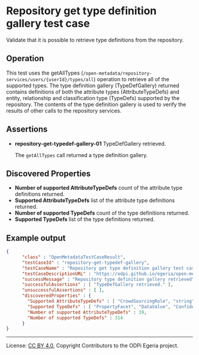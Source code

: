 <!-- SPDX-License-Identifier: CC-BY-4.0 -->
<!-- Copyright Contributors to the ODPi Egeria project. -->


# Repository get type definition gallery test case

Validate that it is possible to retrieve type definitions from the repository.

## Operation

This test uses the getAllTypes
(`/open-metadata/repository-services/users/{userId}/types/all`)
operation to retrieve all of the supported types.
The type definition gallery (TypeDefGallery)
returned contains definitions of both the attribute types (AttributeTypeDefs)
and entity, relationship and classification type (TypeDefs) supported by the
repository.
The contents of the type definition gallery
is used to verify the results of other
calls to the repository services.

## Assertions

* **repository-get-typedef-gallery-01** TypeDefGallery retrieved.
  
  The `getAllTypes` call returned a type definition gallery.
  
## Discovered Properties

* **Number of supported AttributeTypeDefs** count of the attribute type definitions returned.
* **Supported AttributeTypeDefs** list of the attribute type definitions returned.
* **Number of supported TypeDefs** count of the type definitions returned.
* **Supported TypeDefs** list of the type definitions returned.

## Example output

```json
{
      "class" : "OpenMetadataTestCaseResult",
      "testCaseId" : "repository-get-typedef-gallery",
      "testCaseName" : "Repository get type definition gallery test case",
      "testCaseDescriptionURL" : "https://odpi.github.io/egeria/open-metadata-conformance-suite/docs/origin-workbench/repository-get-typedef-gallery-test-case.md",
      "successMessage" : "Repository type definition gallery retrieved",
      "successfulAssertions" : [ "TypeDefGallery retrieved." ],
      "unsuccessfulAssertions" : [ ],
      "discoveredProperties" : {
        "Supported AttributeTypeDefs" : [ "CrowdSourcingRole", "string", "char", "CriticalityLevel", "TermRelationshipStatus", "Endianness", "array<int>", "ContactMethodType", "GovernanceClassificationStatus", "BusinessCapabilityType", "StarRating", "OperationalStatus", "OrderBy", "boolean", "TermAssignmentStatus", "RetentionBasis", "ServerAssetUse", "ConfidentialityLevel", "MediaUsage", "biginteger", "ActivityType", "byte", "CommunityMembershipType", "long", "ConfidenceLevel", "KeyPattern", "CommentType", "double", "date", "MediaType", "GovernanceDomain", "object", "map<string,string>", "array<string>", "bigdecimal", "short", "float", "ToDoStatus", "int" ],
        "Supported TypeDefs" : [ "PropertyFacet", "DataValue", "Confidentiality", "TermISATypeOFRelationship", "StaffAssignment", "SetSchemaType", "CategoryAnchor", "AssetLocation", "UserIdentity", "NoteEntry", "ProfileIdentity", "NamingConventionRule", "Referenceable", "ControlPoint", "GovernanceControlLink", "ProjectCharterLink", "BusinessCapabilityControls", "GovernanceProcessImplementation", "ExternalId", "Document", "Network", "KeystoreFile", "ProcessOutput", "MetadataServer", "SoftwareServerCapability", "Database", "AbstractConcept", "Antonym", "StructSchemaType", "CloudService", "SpineAttribute", "ListenerInterface", "GovernanceProcedure", "MeteringLog", "NestedLocation", "ReplacementTerm", "GovernanceResults", "AdjacentLocation", "ContextDefinition", "PrimaryKey", "AttachedNoteLog", "MetadataRepositoryCohort", "ImplementationSnippet", "GovernanceResponse", "DataVirtualizationEngine", "APISchemaType", "SoftwareComponentDeployment", "UsedInContext", "ProjectCharter", "NotificationManager", "HostNetwork", "InformationView", "DocumentSchemaAttribute", "SimpleDocumentType", "PublisherInterface", "MediaReference", "ComplexSchemaType", "Synonym", "LicenseType", "TabularSchemaType", "Connection", "GovernanceControl", "HostClusterMember", "GovernancePost", "GovernanceZone", "GlossaryCategory", "MobileAsset", "LinkedFile", "License", "Peer", "APIOperation", "Asset", "NestedFile", "APIRequest", "HostCluster", "Translation", "Webserver", "APIOperations", "ProjectTeam", "Regulation", "FolderHierarchy", "Like", "DocumentStore", "InformalTag", "DataMovementEngine", "Team", "GraphEdge", "Glossary", "MetadataCollection", "EventSet", "GovernanceProcess", "GovernanceDriver", "PreferredTerm", "AttachedLike", "RegulationCertificationType", "MetadataRepository", "ReferenceCodeTable", "DeployedSoftwareComponent", "EngineProfile", "GovernancePrinciple", "CohortMemberMetadataCollection", "Organization", "BoundedSchemaType", "BusinessCapability", "PrimeWord", "ClassWord", "GovernanceDefinition", "TopicSubscribers", "ActivityDescription", "NetworkGatewayLink", "MapFromElementType", "Process", "GovernanceRuleImplementation", "ProjectMeeting", "CommunityResources", "MediaFile", "SchemaElement", "SecureLocation", "ProcessInput", "DeployedVirtualContainer", "RelationalView", "OperatingPlatform", "SpineObject", "ServerSupportedCapability", "CanonicalVocabulary", "ZoneGovernance", "NamingStandardRule", "ValidValue", "DataStrategy", "CommunityMembership", "CertificationType", "ExternalGlossaryLink", "ConnectionToAsset", "RelatedMedia", "RuntimeForProcess", "LogFile", "Topic", "Set", "AuditLog", "SoftwareServer", "GovernanceOfficer", "ServerEndpoint", "TabularColumn", "AssetServerUse", "GovernancePolicy", "Infrastructure", "TermHASARelationship", "Campaign", "CohortRegistryStore", "SchemaAttribute", "DerivedRelationalColumn", "NetworkGateway", "CloudPlatform", "ApplicationServer", "RelationalColumnType", "GovernanceDefinitionMetric", "LinkedType", "MapSchemaType", "ReferenceableFacet", "Leadership", "LinkedMedia", "ITInfrastructure", "FixedLocation", "ActorCollection", "Engine", "FileSystem", "TermCategorization", "AuditLogFile", "ToDoOnReferenceable", "PrivateTag", "DerivedSchemaAttribute", "LibraryTermReference", "GraphStore", "CloudProvider", "ProjectScope", "CohortMember", "RelationalColumn", "ContactThrough", "SetDocumentType", "Certification", "GovernanceObligation", "SchemaQueryImplementation", "GovernanceDaemon", "Report", "TabularColumnType", "ArrayDocumentType", "GroupedMedia", "ObjectAttribute", "HostOperatingPlatform", "SchemaAttributeType", "StructDocumentType", "DataStoreEncoding", "DatabaseServer", "VerificationPoint", "MeetingOnReferenceable", "DataSet", "ZoneMembership", "Project", "ArraySchemaType", "MapDocumentType", "ServerDeployment", "APIEndpoint", "GovernanceProject", "HostLocation", "Task", "CategoryHierarchyLink", "SchemaTypeImplementation", "Meeting", "MapToElementType", "ContentManager", "ExternalIdScope", "CollectionMember", "ConnectionEndpoint", "AttachedNoteLogEntry", "RelationalTableType", "AssetSchemaType", "ActorProfile", "LibraryCategoryReference", "ToDo", "OrganizationalControl", "GovernanceMetric", "ConnectorType", "AttributeForSchema", "ToDoSource", "APIHeader", "AttachedComment", "AttachedRating", "Retention", "ObjectSchemaType", "GlossaryProject", "Community", "GovernancePolicyLink", "ConnectionConnectorType", "Location", "VirtualContainer", "TermAnchor", "RepositoryProxy", "GovernanceRule", "FileFolder", "NamingStandardRuleSet", "Criticality", "ProjectDependency", "RelatedTerm", "Comment", "DataStore", "EnforcementPoint", "ExternallySourcedGlossary", "ReferenceCodeMappingTable", "SubscriberList", "DataContentForDataSet", "GovernanceImplementation", "DocumentSchemaType", "GlossaryTerm", "Person", "PrimitiveSchemaType", "AnalyticsEngine", "SubjectArea", "ContactDetails", "ExceptionBacklog", "OrganizationalCapability", "Form", "Application", "GraphVertex", "Rating", "GovernanceMeasurementsResultsDataSet", "RelationalDBSchemaType", "Collection", "SchemaType", "APIResponse", "ExternalIdLink", "TechnicalControl", "AcceptedAnswer", "GraphEdgeLink", "Contributor", "ReportingEngine", "AttachedTag", "Endpoint", "ExternalReferenceLink", "RequestResponseInterface", "GovernanceApproach", "VirtualConnection", "DeployedDatabaseSchema", "ControlledGlossaryTerm", "ProjectHierarchy", "GraphSchemaType", "ExceptionLogFile", "ForeignKey", "DataFile", "Folder", "ProjectResources", "TermTYPEDBYRelationship", "Host", "EmbeddedConnection", "SemanticAssignment", "MetadataCohortPeer", "RelationalTable", "CyberLocation", "StewardshipServer", "EnterpriseAccessLayer", "SchemaLinkToType", "ResponsibilityStaffContact", "Taxonomy", "ObjectIdentifier", "DeployedAPI", "NoteLog", "MediaCollection", "GovernanceResponsibility", "Confidence", "ExternalReference", "KeyStoreCollection", "EventType", "WorkflowEngine", "ISARelationship", "SchemaLinkElement" ],
        "Number of supported AttributeTypeDefs" : 39,
        "Number of supported TypeDefs" : 314
      }
}
```



----
License: [CC BY 4.0](https://creativecommons.org/licenses/by/4.0/),
Copyright Contributors to the ODPi Egeria project.